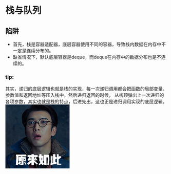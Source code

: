 # 栈与队列
## 陷阱
- 首先，栈是容器适配器，底层容器使用不同的容器，导致栈内数据在内存中不一定是连续分布的。
- 缺省情况下，默认底层容器是deque，而deque在内存中的数据分布也是不连续的。

### tip:
其实，递归的底层逻辑也就是栈的实现，每一次递归调用都会把函数的局部变量、参数值和返回地址等压入栈中，然后递归返回的时候， 从栈顶弹出上一次递归的各项参数，其实也就是栈的特点，后进先出，这也正是递归调用实现的底层逻辑。
![alt text](image-4.png)